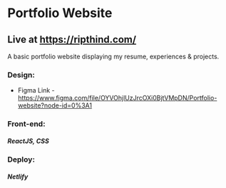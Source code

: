 # Portfolio Website

## Live at https://ripthind.com/

A basic portfolio website displaying my resume, experiences & projects.

### Design:
* Figma Link - https://www.figma.com/file/OYVOhjlUzJrcOXi0BjtVMpDN/Portfolio-website?node-id=0%3A1

### Front-end:
##### ReactJS, CSS

### Deploy:
##### Netlify
